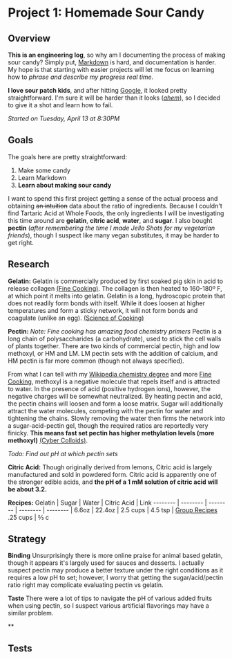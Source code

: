 # Project 1: Homemade Sour Candy


## Overview
**This is an engineering log**, so why am I documenting the process of making sour candy? Simply put, [Markdown](https://github.com/adam-p/markdown-here/wiki/Markdown-Cheatsheet)  is hard, and documentation is harder. My hope is that starting with easier projects will let me  focus on learning how to *phrase and describe my progress real time.*

**I  love sour patch kids**, and after hitting [Google](http://www.grouprecipes.com/137183/homemade-sour-patch-kids.html), it looked pretty straightforward. I'm sure it will be harder than it looks (*[ahem](https://www.youtube.com/watch?v=ppi0khS0s_8)*), so I decided to give it a shot and learn how to fail.

*Started on Tuesday, April 13 at 8:30PM*

## Goals
The goals here are pretty straightforward:
1. Make some candy
2. Learn Markdown
3. **Learn about making sour candy**

I want to spend this first project getting a sense of the actual process and obtaining ~~an intuition~~ data about the ratio of ingredients. Because I couldn't find Tartaric Acid at Whole Foods, the only ingredients I will be investigating this time around are **gelatin**, **citric acid**, **water**, and **sugar**. I also bought **pectin** (*after remembering the time I made Jello Shots for my vegetarian friends*), though I suspect like many vegan substitutes, it may be harder to get right. 


## Research

**Gelatin:**
Gelatin is commercially produced by first soaked pig skin in acid to release collagen [(Fine Cooking)](https://www.finecooking.com/article/the-science-of-gelatin). The collagen is then heated to 160-180º F, at which point it melts into gelatin. Gelatin is a long, hydroscopic protein that does not readily form bonds with itself. While it does loosen at higher temperatures and form a sticky network, it will not form bonds and coagulate (unlike an egg). [(Science of Cooking)](https://www.scienceofcooking.com/meat/slow_cooking1.htm#:~:text=160%C2%B0F%2F70%C2%B0,to%20gelatin%20at%20160%2F70.)

**Pectin:**
*Note: Fine cooking has amazing food chemistry primers*
Pectin is a long chain of polysaccharides (a carbohydrate), used to stick the cell walls of plants together. There are two kinds of commercial pectin, high and low methoxyl, or HM and LM. LM pectin sets with the addition of calcium, and HM pectin is far more common (though not always specified).

From what I can tell with my [Wikipedia chemistry degree](https://en.wikipedia.org/wiki/Methoxy_group) and more [Fine Cooking](https://www.finecooking.com/article/the-science-of-pectin), methoxyl is a negative molecule that repels itself and is attracted to water. In the presence of acid (positive hydrogen ions), however, the negative charges will be somewhat neutralized. By heating pectin and acid, the pectin chains will loosen and form a loose matrix. Sugar will additionally attract the water molecules, competing with the pectin for water and tightening the chains. Slowly removing the water then firms the network into a sugar-acid-pectin gel, though the required ratios are reportedly very finicky. **This means fast set pectin has higher methylation levels (more methoxyl)** [(Cyber Colloids)](http://www.cybercolloids.net/information/technical-articles/introduction-pectin-properties).

*Todo: Find out pH at which pectin sets*

**Citric Acid:**
Though originally derived from lemons, Citric acid is largely manufactured and sold in powdered form. Citric acid is apparently one of the stronger edible acids, and **the pH of a 1 mM solution of citric acid will be about 3.2.**

**Recipes:**
Gelatin | Sugar | Water | Citric Acid | Link
-------- | -------- | -------- | -------- | -------- | 
6.6oz | 22.4oz | 2.5 cups | 4.5 tsp | [Group Recipes](http://www.grouprecipes.com/137183/homemade-sour-patch-kids.html)
.25 cups | ⅔ c


## Strategy
**Binding**
Unsurprisingly there is more online praise for animal based gelatin, though it appears it's largely used for sauces and desserts. I actually suspect pectin may produce a better texture under the right conditions as it requires a low pH to set; however, I worry that getting the sugar/acid/pectin ratio right may complicate evaluating pectin vs gelatin.

**Taste**
There were a lot of tips to navigate the pH of various added fruits when using pectin, so I suspect various artificial flavorings may have a similar problem.

**

## Tests

<!--stackedit_data:
eyJoaXN0b3J5IjpbLTkyMjgyNjk4MCw2NTE5NzkyMTksLTEyMD
E4MTUxMDUsLTE1NTUxNjEzOTcsMTY5MzAwMjE5NSwtMTUzODE5
NjYyNCwxNzgwNDEzNDg2LDE1NzM1Mjg4MjAsNzE1NTI1NDI4LD
c2OTkwNDM2MCwtMTQ4NDA0OTY1Nl19
-->